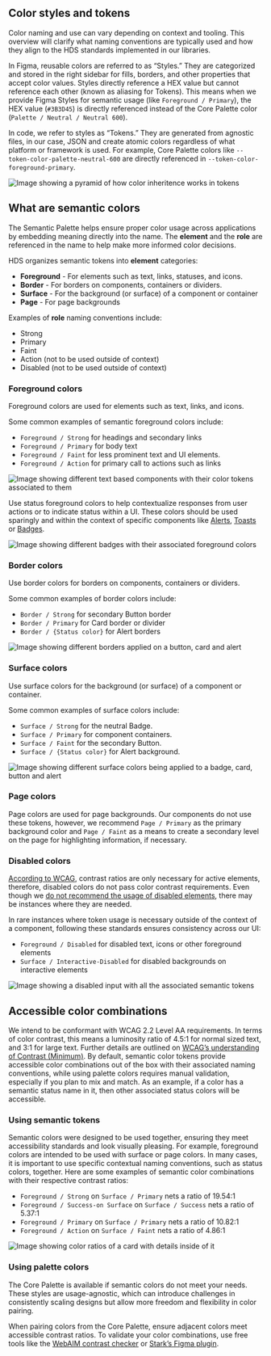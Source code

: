 ## Color styles and tokens

Color naming and use can vary depending on context and tooling. This overview will clarify what naming conventions are typically used and how they align to the HDS standards implemented in our libraries.

In Figma, reusable colors are referred to as “Styles.” They are categorized and stored in the right sidebar for fills, borders, and other properties that accept color values. Styles directly reference a HEX value but cannot reference each other (known as aliasing for Tokens). This means when we provide Figma Styles for semantic usage (like `Foreground / Primary`), the HEX value (`#3B3D45`) is directly referenced instead of the Core Palette color (`Palette / Neutral / Neutral 600`). 

In code, we refer to styles as “Tokens.” They are generated from agnostic files, in our case, JSON and create atomic colors regardless of what platform or framework is used. For example, Core Palette colors like `--token-color-palette-neutral-600` are directly referenced in `--token-color-foreground-primary`. 

![Image showing a pyramid of how color inheritence works in tokens](/assets/foundations/color/colors-what-are-semantic-tokens.png)


## What are semantic colors

The Semantic Palette helps ensure proper color usage across applications by embedding meaning directly into the name. The **element** and the **role** are referenced in the name to help make more informed color decisions.

HDS organizes semantic tokens into **element** categories:

- **Foreground** - For elements such as text, links, statuses, and icons.
- **Border** - For borders on components, containers or dividers.
- **Surface** - For the background (or surface) of a component or container
- **Page** - For page backgrounds

Examples of **role** naming conventions include: 

- Strong
- Primary
- Faint
- Action (not to be used outside of context)
- Disabled (not to be used outside of context)

### Foreground colors

Foreground colors are used for elements such as text, links, and icons.

Some common examples of semantic foreground colors include:

- `Foreground / Strong` for headings and secondary links
- `Foreground / Primary` for body text 
- `Foreground / Faint` for less prominent text and UI elements.
- `Foreground / Action` for primary call to actions such as links

![Image showing different text based components with their color tokens associated to them](/assets/foundations/color/colors-foreground-examples.png)

Use status foreground colors to help contextualize responses from user actions or to indicate status within a UI. These colors should be used sparingly and within the context of specific components like [Alerts](/components/alert#color), [Toasts](/components/toast#color) or [Badges](/components/badge#color).

![Image showing different badges with their associated foreground colors](/assets/foundations/color/colors-status-examples.png)

### Border colors

Use border colors for borders on components, containers or dividers.

Some common examples of border colors include:

- `Border / Strong` for secondary Button border
- `Border / Primary` for Card border or divider
- `Border / {Status color}` for Alert borders

![Image showing different borders applied on a button, card and alert](/assets/foundations/color/colors-border-examples.png)

### Surface colors

Use surface colors for the background (or surface) of a component or container. 

Some common examples of surface colors include:

- `Surface / Strong` for the neutral Badge.
- `Surface / Primary` for component containers.
- `Surface / Faint` for the secondary Button.
- `Surface / {Status color}` for Alert background.

![Image showing different surface colors being applied to a badge, card, button and alert](/assets/foundations/color/colors-surface-examples.png)

### Page colors

Page colors are used for page backgrounds. Our components do not use these tokens, however, we recommend `Page / Primary` as the primary background color and `Page / Faint` as a means to create a secondary level on the page for highlighting information, if necessary.

### Disabled colors

[According to WCAG](https://www.w3.org/WAI/WCAG21/Understanding/contrast-minimum.html), contrast ratios are only necessary for active elements, therefore, disabled colors do not pass color contrast requirements. Even though we [do not recommend the usage of disabled elements](/patterns/disabled-patterns), there may be instances where they are needed.

In rare instances where token usage is necessary outside of the context of a component, following these standards ensures consistency across our UI:
- `Foreground / Disabled` for disabled text, icons or other foreground elements
- `Surface / Interactive-Disabled` for disabled backgrounds on interactive elements

![Image showing a disabled input with all the associated semantic tokens](/assets/foundations/color/colors-disabled-examples.png)

## Accessible color combinations

We intend to be conformant with WCAG 2.2 Level AA requirements. In terms of color contrast, this means a luminosity ratio of 4.5:1 for normal sized text, and 3:1 for large text. Further details are outlined on [WCAG’s understanding of Contrast (Minimum)](https://www.w3.org/WAI/WCAG22/Understanding/contrast-minimum.html). By default, semantic color tokens provide accessible color combinations out of the box with their associated naming conventions, while using palette colors requires manual validation, especially if you plan to mix and match. As an example, if a color has a semantic status name in it, then other associated status colors will be accessible.

### Using semantic tokens

Semantic colors were designed to be used together, ensuring they meet accessibility standards and look visually pleasing. For example, foreground colors are intended to be used with surface or page colors. In many cases, it is important to use specific contextual naming conventions, such as status colors, together. Here are some examples of semantic color combinations with their respective contrast ratios:
- `Foreground / Strong` on `Surface / Primary` nets a ratio of 19.54:1
- `Foreground / Success-on Surface` on `Surface / Success` nets a ratio of 5.37:1
- `Foreground / Primary` on `Surface / Primary` nets a ratio of 10.82:1
- `Foreground / Action` on `Surface / Faint` nets a ratio of 4.86:1

![Image showing color ratios of a card with details inside of it](/assets/foundations/color/colors-semantic-tokens-accessibility-examples.png)

### Using palette colors

The Core Palette is available if semantic colors do not meet your needs. These styles are usage-agnostic, which can introduce challenges in consistently scaling designs but allow more freedom and flexibility in color pairing. 

When pairing colors from the Core Palette, ensure adjacent colors meet accessible contrast ratios. To validate your color combinations, use free tools like the [WebAIM contrast checker](https://webaim.org/resources/contrastchecker/) or [Stark’s Figma plugin](https://www.figma.com/community/plugin/732603254453395948/stark-contrast-accessibility-checker).
